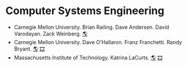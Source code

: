 # Computer Systems Engineering
- Carnegie Mellon University. Brian Railing. Dave Andersen. David Varodayan. Zack Weinberg.
[:earth_americas:](https://www.cs.cmu.edu/~213/index.html)
- Carnegie Mellon University. Dave O'Hallaron. Franz Franchetti. Randy Bryant.
[:earth_americas:](https://www.cs.cmu.edu/afs/cs/academic/class/15213-f15/www/index.html)
[:film_strip:](https://scs.hosted.panopto.com/Panopto/Pages/Sessions/List.aspx#folderID=%22b96d90ae-9871-4fae-91e2-b1627b43e25e%22)
- Massachusetts Institute of Technology. Katrina LaCurts.
[:earth_americas:](https://web.mit.edu/6.033/2021/wwwdocs/index.shtml)
[:film_strip:](https://web.mit.edu/6.033/2021/wwwdocs/index.shtml)